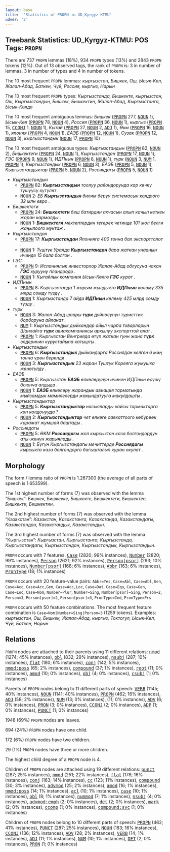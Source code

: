 ```yaml
---
layout: base
title:  'Statistics of PROPN in UD_Kyrgyz-KTMU'
udver: '2'
---
```


## Treebank Statistics: UD_Kyrgyz-KTMU: POS Tags: `PROPN`

There are 737 `PROPN` lemmas (18%), 934 `PROPN` types (13%) and 2843 `PROPN` tokens (12%).
Out of 13 observed tags, the rank of `PROPN` is: 3 in number of lemmas, 3 in number of types and 4 in number of tokens.

The 10 most frequent `PROPN` lemmas: <em>кыргызстан, Бишкек, Ош, Ысык-Көл, Жалал-Абад, Баткен, Чүй, Россия, кыргыз, Нарын</em>

The 10 most frequent `PROPN` types:  <em>Кыргызстанда, Бишкекте, кыргызстан, Ош, Кыргызстандын, Бишкек, Бишкектин, Жалал-Абад, Кыргызстанга, Ысык-Көлдө</em>

The 10 most frequent ambiguous lemmas: <em>Бишкек</em> (<tt><a href="ky_ktmu-pos-PROPN.html">PROPN</a></tt> 277, <tt><a href="ky_ktmu-pos-NOUN.html">NOUN</a></tt> 1), <em>Ысык-Көл</em> (<tt><a href="ky_ktmu-pos-PROPN.html">PROPN</a></tt> 78, <tt><a href="ky_ktmu-pos-NOUN.html">NOUN</a></tt> 4), <em>Россия</em> (<tt><a href="ky_ktmu-pos-PROPN.html">PROPN</a></tt> 36, <tt><a href="ky_ktmu-pos-NOUN.html">NOUN</a></tt> 1), <em>кыргыз</em> (<tt><a href="ky_ktmu-pos-PROPN.html">PROPN</a></tt> 15, <tt><a href="ky_ktmu-pos-CCONJ.html">CCONJ</a></tt> 1, <tt><a href="ky_ktmu-pos-NOUN.html">NOUN</a></tt> 1), <em>Кытай</em> (<tt><a href="ky_ktmu-pos-PROPN.html">PROPN</a></tt> 27, <tt><a href="ky_ktmu-pos-NOUN.html">NOUN</a></tt> 2, <tt><a href="ky_ktmu-pos-ADJ.html">ADJ</a></tt> 1), <em>Өкм</em> (<tt><a href="ky_ktmu-pos-PROPN.html">PROPN</a></tt> 16, <tt><a href="ky_ktmu-pos-NOUN.html">NOUN</a></tt> 1), <em>япония</em> (<tt><a href="ky_ktmu-pos-PROPN.html">PROPN</a></tt> 4, <tt><a href="ky_ktmu-pos-NOUN.html">NOUN</a></tt> 1), <em>ЕАЭБ</em> (<tt><a href="ky_ktmu-pos-PROPN.html">PROPN</a></tt> 12, <tt><a href="ky_ktmu-pos-NOUN.html">NOUN</a></tt> 1), <em>Сузак</em> (<tt><a href="ky_ktmu-pos-PROPN.html">PROPN</a></tt> 12, <tt><a href="ky_ktmu-pos-NOUN.html">NOUN</a></tt> 3), <em>кыргызстандык</em> (<tt><a href="ky_ktmu-pos-NOUN.html">NOUN</a></tt> 17, <tt><a href="ky_ktmu-pos-PROPN.html">PROPN</a></tt> 10)

The 10 most frequent ambiguous types:  <em>Кыргызстандын</em> (<tt><a href="ky_ktmu-pos-PROPN.html">PROPN</a></tt> 82, <tt><a href="ky_ktmu-pos-NOUN.html">NOUN</a></tt> 2), <em>Бишкектеги</em> (<tt><a href="ky_ktmu-pos-PROPN.html">PROPN</a></tt> 24, <tt><a href="ky_ktmu-pos-NOUN.html">NOUN</a></tt> 1), <em>Кыргызстандан</em> (<tt><a href="ky_ktmu-pos-PROPN.html">PROPN</a></tt> 17, <tt><a href="ky_ktmu-pos-NOUN.html">NOUN</a></tt> 1), <em>ГЭС</em> (<tt><a href="ky_ktmu-pos-PROPN.html">PROPN</a></tt> 9, <tt><a href="ky_ktmu-pos-NOUN.html">NOUN</a></tt> 1), <em>ИДПнын</em> (<tt><a href="ky_ktmu-pos-PROPN.html">PROPN</a></tt> 8, <tt><a href="ky_ktmu-pos-NOUN.html">NOUN</a></tt> 1), <em>түрк</em> (<tt><a href="ky_ktmu-pos-NOUN.html">NOUN</a></tt> 3, <tt><a href="ky_ktmu-pos-NUM.html">NUM</a></tt> 1, <tt><a href="ky_ktmu-pos-PROPN.html">PROPN</a></tt> 1), <em>Кыргызстандык</em> (<tt><a href="ky_ktmu-pos-PROPN.html">PROPN</a></tt> 6, <tt><a href="ky_ktmu-pos-NOUN.html">NOUN</a></tt> 3), <em>ЕАЭБ</em> (<tt><a href="ky_ktmu-pos-PROPN.html">PROPN</a></tt> 5, <tt><a href="ky_ktmu-pos-NOUN.html">NOUN</a></tt> 1), <em>Кыргызстандыктар</em> (<tt><a href="ky_ktmu-pos-PROPN.html">PROPN</a></tt> 5, <tt><a href="ky_ktmu-pos-NOUN.html">NOUN</a></tt> 2), <em>Россиядагы</em> (<tt><a href="ky_ktmu-pos-PROPN.html">PROPN</a></tt> 5, <tt><a href="ky_ktmu-pos-NOUN.html">NOUN</a></tt> 1)


* <em>Кыргызстандын</em>
  * <tt><a href="ky_ktmu-pos-PROPN.html">PROPN</a></tt> 82: <em><b>Кыргызстандын</b> тоолуу райондорунда кар көчкү түшүүсү күтүлөт .</em>
  * <tt><a href="ky_ktmu-pos-NOUN.html">NOUN</a></tt> 2: <em>ЕБ <b>Кыргызстандын</b> билим берүү системасын колдоого 32 млн евро .</em>
* <em>Бишкектеги</em>
  * <tt><a href="ky_ktmu-pos-PROPN.html">PROPN</a></tt> 24: <em><b>Бишкектеги</b> беш батирдин акчасын алып качып кеткен жаран кармалды .</em>
  * <tt><a href="ky_ktmu-pos-NOUN.html">NOUN</a></tt> 1: <em><b>Бишкектеги</b> мектептердин тегерек четинде 101 жол белги жаңылоого муктаж .</em>
* <em>Кыргызстандан</em>
  * <tt><a href="ky_ktmu-pos-PROPN.html">PROPN</a></tt> 17: <em><b>Кыргызстандан</b> Японияга 400 тонна бал экспорттолот .</em>
  * <tt><a href="ky_ktmu-pos-NOUN.html">NOUN</a></tt> 1: <em>Түштүк Уралда <b>Кыргызстандан</b> бара жаткан унаанын ичинде 15 бала болгон .</em>
* <em>ГЭС</em>
  * <tt><a href="ky_ktmu-pos-PROPN.html">PROPN</a></tt> 9: <em>Испаниялык инвесторлор Жалал-Абад облусуна чакан <b>ГЭС</b> курууну пландоодо .</em>
  * <tt><a href="ky_ktmu-pos-NOUN.html">NOUN</a></tt> 1: <em>Кытайлык компания Ысык-Көлгө <b>ГЭС</b> курат .</em>
* <em>ИДПнын</em>
  * <tt><a href="ky_ktmu-pos-PROPN.html">PROPN</a></tt> 8: <em>Кыргызстанда 1 жарым жылдыкта <b>ИДПнын</b> көлөмү 335 млрд сомду түздү .</em>
  * <tt><a href="ky_ktmu-pos-NOUN.html">NOUN</a></tt> 1: <em>Кыргызстанда 7 айда <b>ИДПнын</b> көлөмү 425 млрд сомду түздү .</em>
* <em>түрк</em>
  * <tt><a href="ky_ktmu-pos-NOUN.html">NOUN</a></tt> 3: <em>Жалал-Абад шаары <b>түрк</b> дүйнөсүнүн туристтик борборуна айланат .</em>
  * <tt><a href="ky_ktmu-pos-NUM.html">NUM</a></tt> 1: <em>Кыргызстандык дыйкандар айыл чарба товарларын Шанхайга <b>түрк</b> авиакомпаниясы аркылуу экспорттой алат .</em>
  * <tt><a href="ky_ktmu-pos-PROPN.html">PROPN</a></tt> 1: <em>Кыргызстан Венгрияда өтүп жаткан гунн жана <b>түрк</b> элдеринин курултайына катышты .</em>
* <em>Кыргызстандык</em>
  * <tt><a href="ky_ktmu-pos-PROPN.html">PROPN</a></tt> 6: <em><b>Кыргызстандык</b> дыйкандарга Россиядан келген 6 миң тонна үрөн берилди .</em>
  * <tt><a href="ky_ktmu-pos-NOUN.html">NOUN</a></tt> 3: <em><b>Кыргызстандык</b> 23 жаран Түштүк Кореяга жумушка жөнөтүлдү .</em>
* <em>ЕАЭБ</em>
  * <tt><a href="ky_ktmu-pos-PROPN.html">PROPN</a></tt> 5: <em>Кыргызстан <b>ЕАЭБ</b> өлкөлөрүнүн ичинен ИДПнын өсүшү боюнча алдыда .</em>
  * <tt><a href="ky_ktmu-pos-NOUN.html">NOUN</a></tt> 1: <em><b>ЕАЭБ</b> өлкөлөрү жарандык авиация тармагында мыйзамдык мамилелерди жакындатууга макулдашты .</em>
* <em>Кыргызстандыктар</em>
  * <tt><a href="ky_ktmu-pos-PROPN.html">PROPN</a></tt> 5: <em><b>Кыргызстандыктар</b> насыяларды кайсы тармактарга көп колдонууда ? .</em>
  * <tt><a href="ky_ktmu-pos-NOUN.html">NOUN</a></tt> 2: <em><b>Кыргызстандыктар</b> чет өлкөгө саякаттоого көбүрөөк каражат жумшай баштады .</em>
* <em>Россиядагы</em>
  * <tt><a href="ky_ktmu-pos-PROPN.html">PROPN</a></tt> 5: <em>ӨКМ <b>Россиядагы</b> жол кырсыктан каза болгондордун аты-жөнүн жарыялады .</em>
  * <tt><a href="ky_ktmu-pos-NOUN.html">NOUN</a></tt> 1: <em>Бүгүн Кыргызстандагы мечиттерде <b>Россиядагы</b> кырсыкта каза болгондорго багышталып куран окулат .</em>

## Morphology

The form / lemma ratio of `PROPN` is 1.267300 (the average of all parts of speech is 1.653599).

The 1st highest number of forms (7) was observed with the lemma “Бишкек”: <em>Бишкек, Бишкекке, Бишкекте, Бишкектеги, Бишкектен, Бишкекти, Бишкектин</em>.

The 2nd highest number of forms (7) was observed with the lemma “Казакстан”: <em>Казакстан, Казакстанга, Казакстанда, Казакстандагы, Казакстандан, Казакстандык, Казакстандын</em>.

The 3rd highest number of forms (7) was observed with the lemma “Кыргызстан”: <em>Кыргызстан, Кыргызстанга, Кыргызстанда, Кыргызстандагы, Кыргызстандан, Кыргызстандык, Кыргызстандын</em>.

`PROPN` occurs with 7 features: <tt><a href="ky_ktmu-feat-Case.html">Case</a></tt> (2820; 99% instances), <tt><a href="ky_ktmu-feat-Number.html">Number</a></tt> (2820; 99% instances), <tt><a href="ky_ktmu-feat-Person.html">Person</a></tt> (2621; 92% instances), <tt><a href="ky_ktmu-feat-Person-psor.html">Person[psor]</a></tt> (293; 10% instances), <tt><a href="ky_ktmu-feat-Number-psor.html">Number[psor]</a></tt> (168; 6% instances), <tt><a href="ky_ktmu-feat-Abbr.html">Abbr</a></tt> (163; 6% instances), <tt><a href="ky_ktmu-feat-PronType.html">PronType</a></tt> (18; 1% instances)

`PROPN` occurs with 20 feature-value pairs: `Abbr=Yes`, `Case=Abl`, `Case=Abl,Gen`, `Case=Acc`, `Case=Acc,Gen`, `Case=Acc,Loc`, `Case=Dat`, `Case=Equ`, `Case=Gen`, `Case=Loc`, `Case=Nom`, `Number=Plur`, `Number=Sing`, `Number[psor]=Sing`, `Person=2`, `Person=3`, `Person[psor]=2`, `Person[psor]=3`, `PronType=Ind`, `PronType=Prs`

`PROPN` occurs with 50 feature combinations.
The most frequent feature combination is `Case=Nom|Number=Sing|Person=3` (1259 tokens).
Examples: <em>кыргызстан, Ош, Бишкек, Жалал-Абад, кыргыз, Токтогул, Ысык-Көл, Чүй, Баткен, Нарын</em>


## Relations

`PROPN` nodes are attached to their parents using 11 different relations: <tt><a href="ky_ktmu-dep-nmod.html">nmod</a></tt> (1274; 45% instances), <tt><a href="ky_ktmu-dep-obl.html">obl</a></tt> (832; 29% instances), <tt><a href="ky_ktmu-dep-nsubj.html">nsubj</a></tt> (287; 10% instances), <tt><a href="ky_ktmu-dep-flat.html">flat</a></tt> (180; 6% instances), <tt><a href="ky_ktmu-dep-conj.html">conj</a></tt> (142; 5% instances), <tt><a href="ky_ktmu-dep-nmod-poss.html">nmod:poss</a></tt> (65; 2% instances), <tt><a href="ky_ktmu-dep-compound.html">compound</a></tt> (37; 1% instances), <tt><a href="ky_ktmu-dep-root.html">root</a></tt> (11; 0% instances), <tt><a href="ky_ktmu-dep-amod.html">amod</a></tt> (10; 0% instances), <tt><a href="ky_ktmu-dep-obj.html">obj</a></tt> (4; 0% instances), <tt><a href="ky_ktmu-dep-csubj.html">csubj</a></tt> (1; 0% instances)

Parents of `PROPN` nodes belong to 11 different parts of speech: <tt><a href="ky_ktmu-pos-VERB.html">VERB</a></tt> (1145; 40% instances), <tt><a href="ky_ktmu-pos-NOUN.html">NOUN</a></tt> (1141; 40% instances), <tt><a href="ky_ktmu-pos-PROPN.html">PROPN</a></tt> (462; 16% instances), <tt><a href="ky_ktmu-pos-ADJ.html">ADJ</a></tt> (58; 2% instances), <tt><a href="ky_ktmu-pos-NUM.html">NUM</a></tt> (13; 0% instances),  (11; 0% instances), <tt><a href="ky_ktmu-pos-ADV.html">ADV</a></tt> (6; 0% instances), <tt><a href="ky_ktmu-pos-PRON.html">PRON</a></tt> (3; 0% instances), <tt><a href="ky_ktmu-pos-CCONJ.html">CCONJ</a></tt> (2; 0% instances), <tt><a href="ky_ktmu-pos-ADP.html">ADP</a></tt> (1; 0% instances), <tt><a href="ky_ktmu-pos-PUNCT.html">PUNCT</a></tt> (1; 0% instances)

1948 (69%) `PROPN` nodes are leaves.

694 (24%) `PROPN` nodes have one child.

172 (6%) `PROPN` nodes have two children.

29 (1%) `PROPN` nodes have three or more children.

The highest child degree of a `PROPN` node is 4.

Children of `PROPN` nodes are attached using 19 different relations: <tt><a href="ky_ktmu-dep-punct.html">punct</a></tt> (287; 25% instances), <tt><a href="ky_ktmu-dep-nmod.html">nmod</a></tt> (251; 22% instances), <tt><a href="ky_ktmu-dep-flat.html">flat</a></tt> (178; 16% instances), <tt><a href="ky_ktmu-dep-conj.html">conj</a></tt> (163; 14% instances), <tt><a href="ky_ktmu-dep-cc.html">cc</a></tt> (123; 11% instances), <tt><a href="ky_ktmu-dep-compound.html">compound</a></tt> (30; 3% instances), <tt><a href="ky_ktmu-dep-advmod.html">advmod</a></tt> (25; 2% instances), <tt><a href="ky_ktmu-dep-amod.html">amod</a></tt> (16; 1% instances), <tt><a href="ky_ktmu-dep-nmod-poss.html">nmod:poss</a></tt> (14; 1% instances), <tt><a href="ky_ktmu-dep-acl.html">acl</a></tt> (10; 1% instances), <tt><a href="ky_ktmu-dep-case.html">case</a></tt> (10; 1% instances), <tt><a href="ky_ktmu-dep-obl.html">obl</a></tt> (8; 1% instances), <tt><a href="ky_ktmu-dep-nummod.html">nummod</a></tt> (7; 1% instances), <tt><a href="ky_ktmu-dep-nsubj.html">nsubj</a></tt> (4; 0% instances), <tt><a href="ky_ktmu-dep-advmod-emph.html">advmod:emph</a></tt> (2; 0% instances), <tt><a href="ky_ktmu-dep-det.html">det</a></tt> (2; 0% instances), <tt><a href="ky_ktmu-dep-mark.html">mark</a></tt> (2; 0% instances), <tt><a href="ky_ktmu-dep-ccomp.html">ccomp</a></tt> (1; 0% instances), <tt><a href="ky_ktmu-dep-compound-svc.html">compound:svc</a></tt> (1; 0% instances)

Children of `PROPN` nodes belong to 10 different parts of speech: <tt><a href="ky_ktmu-pos-PROPN.html">PROPN</a></tt> (462; 41% instances), <tt><a href="ky_ktmu-pos-PUNCT.html">PUNCT</a></tt> (287; 25% instances), <tt><a href="ky_ktmu-pos-NOUN.html">NOUN</a></tt> (183; 16% instances), <tt><a href="ky_ktmu-pos-CCONJ.html">CCONJ</a></tt> (136; 12% instances), <tt><a href="ky_ktmu-pos-ADV.html">ADV</a></tt> (28; 2% instances), <tt><a href="ky_ktmu-pos-VERB.html">VERB</a></tt> (14; 1% instances), <tt><a href="ky_ktmu-pos-ADJ.html">ADJ</a></tt> (11; 1% instances), <tt><a href="ky_ktmu-pos-NUM.html">NUM</a></tt> (10; 1% instances), <tt><a href="ky_ktmu-pos-DET.html">DET</a></tt> (2; 0% instances), <tt><a href="ky_ktmu-pos-PRON.html">PRON</a></tt> (1; 0% instances)

